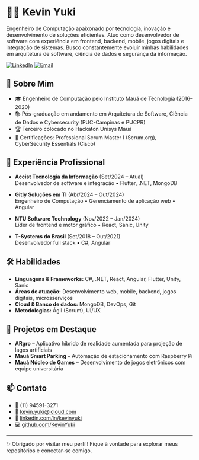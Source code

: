 # 👨‍💻 Kevin Yuki

Engenheiro de Computação apaixonado por tecnologia, inovação e desenvolvimento de soluções eficientes. Atuo como desenvolvedor de software com experiência em frontend, backend, mobile, jogos digitais e integração de sistemas. Busco constantemente evoluir minhas habilidades em arquitetura de software, ciência de dados e segurança da informação.

[![LinkedIn](https://img.shields.io/badge/LinkedIn-kevinyuki-blue?logo=linkedin)](https://linkedin.com/in/kevinyuki)
[![Email](https://img.shields.io/badge/Email-kevin.yuki@icloud.com-red?logo=gmail)](mailto:kevin.yuki@icloud.com)

## 🚀 Sobre Mim

- 🎓 Engenheiro de Computação pelo Instituto Mauá de Tecnologia (2016–2020)
- 📚 Pós-graduação em andamento em Arquitetura de Software, Ciência de Dados e Cybersecurity (PUC-Campinas e PUCPR)
- 🏆 Terceiro colocado no Hackaton Unisys Mauá
- 🧠 Certificações: Professional Scrum Master I (Scrum.org), CyberSecurity Essentials (Cisco)

## 💼 Experiência Profissional

- **Accist Tecnologia da Informação** (Set/2024 – Atual)  
  Desenvolvedor de software e integração • Flutter, .NET, MongoDB

- **Gitly Soluções em TI** (Abr/2024 – Out/2024)  
  Engenheiro de Computação • Gerenciamento de aplicação web • Angular

- **NTU Software Technology** (Nov/2022 – Jan/2024)  
  Líder de frontend e motor gráfico • React, Sanic, Unity

- **T-Systems do Brasil** (Set/2018 – Out/2021)  
  Desenvolvedor full stack • C#, Angular

## 🛠️ Habilidades

- **Linguagens & Frameworks:** C#, .NET, React, Angular, Flutter, Unity, Sanic  
- **Áreas de atuação:** Desenvolvimento web, mobile, backend, jogos digitais, microsserviços  
- **Cloud & Banco de dados:** MongoDB, DevOps, Git  
- **Metodologias:** Ágil (Scrum), UI/UX

## 🧪 Projetos em Destaque

- **ARgro** – Aplicativo híbrido de realidade aumentada para projeção de lagos artificiais  
- **Mauá Smart Parking** – Automação de estacionamento com Raspberry Pi  
- **Mauá Núcleo de Games** – Desenvolvimento de jogos eletrônicos com equipe universitária

## 📫 Contato

- 📱 (11) 94591-3271  
- 📧 kevin.yuki@icloud.com  
- 🔗 [linkedin.com/in/kevinyuki](https://linkedin.com/in/kevinyuki)  
- 💻 [github.com/KevinYuki](https://github.com/KevinYuki)

---

✨ Obrigado por visitar meu perfil! Fique à vontade para explorar meus repositórios e conectar-se comigo.
